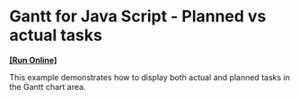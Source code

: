# Gantt for Java Script - Planned vs actual tasks  
<!-- run online -->
**[[Run Online]](https://codecentral.devexpress.com/386356088/)**
<!-- run online end -->

This example demonstrates how to display both actual and planned tasks in the Gantt chart area. 

 
